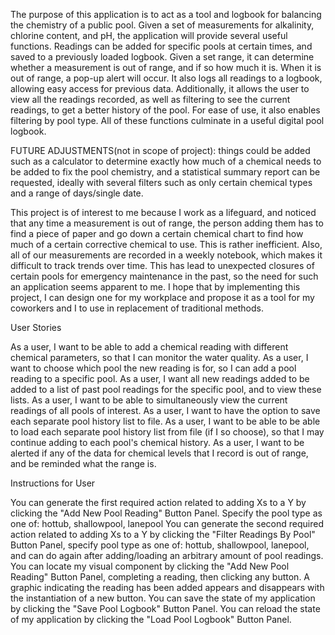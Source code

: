 The purpose of this application is to act as a tool and logbook for balancing the chemistry of a public pool. Given a set of measurements for alkalinity, chlorine content, and pH, the application will provide several useful functions. Readings can be added for specific pools at certain times, and saved to a previously loaded logbook. Given a set range, it can determine whether a measurement is out of range, and if so how much it is. When it is out of range, a pop-up alert will occur. It also logs all readings to a logbook, allowing easy access for previous data. Additionally, it allows the user to view all the readings recorded, as well as filtering to see the current readings, to get a better history of the pool. For ease of use, it also enables filtering by pool type. All of these functions culminate in a useful digital pool logbook.

FUTURE ADJUSTMENTS(not in scope of project): things could be added such as a calculator to determine exactly how much of a chemical needs to be added to fix the pool chemistry, and a statistical summary report can be requested, ideally with several filters such as only certain chemical types and a range of days/single date.

This project is of interest to me because I work as a lifeguard, and noticed that any time a measurement is out of range, the person adding them has to find a piece of paper and go down a certain chemical chart to find how much of a certain corrective chemical to use. This is rather inefficient. Also, all of our measurements are recorded in a weekly notebook, which makes it difficult to track trends over time. This has lead to unexpected closures of certain pools for emergency maintenance in the past, so the need for such an application seems apparent to me. I hope that by implementing this project, I can design one for my workplace and propose it as a tool for my coworkers and I to use in replacement of traditional methods.

User Stories


As a user, I want to be able to add a chemical reading with different chemical parameters, so that I can monitor the water quality.
As a user, I want to choose which pool the new reading is for, so I can add a pool reading to a specific pool.
As a user, I want all new readings added to be added to a list of past pool readings for the specific pool, and to view these lists.
As a user, I want to be able to simultaneously view the current readings of all pools of interest.
As a user, I want to have the option to save each separate pool history list to file.
As a user, I want to be able to be able to load each separate pool history list from file (if I so choose), so that I may continue adding to each pool's chemical history.
As a user, I want to be alerted if any of the data for chemical levels that I record is out of range, and be reminded what the range is.


Instructions for User


You can generate the first required action related to adding Xs to a Y by clicking the "Add New Pool Reading" Button Panel. Specify the pool type as one of: hottub, shallowpool, lanepool
You can generate the second required action related to adding Xs to a Y by clicking the "Filter Readings By Pool" Button Panel, specify pool type as one of: hottub, shallowpool, lanepool, and can do again after adding/loading an arbitrary amount of pool readings.
You can locate my visual component by clicking the "Add New Pool Reading" Button Panel, completing a reading, then clicking any button. A graphic indicating the reading has been added appears and disappears with the instantiation of a new button.
You can save the state of my application by clicking the "Save Pool Logbook" Button Panel.
You can reload the state of my application by clicking the "Load Pool Logbook" Button Panel.
